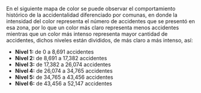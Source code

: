 En el siguiente mapa de color se puede observar el comportamiento histórico de la accidentalidad diferenciado por comunas, en donde la intensidad del color representa el número de accidentes que se presentó en esa zona, por lo que un color más claro representa menos accidentes mientras que un color más intenso representa mayor cantidad de accidentes, dichos niveles están divididos, de más claro a más intenso, así:
*  **Nivel 1:**  de 0 a 8,691 accidentes
*  **Nivel 2:**  de 8,691 a 17,382 accidentes
*  **Nivel 3:**  de 17,382 a 26,074 accidentes
*  **Nivel 4:**  de 26,074 a 34,765 accidentes
*  **Nivel 5:**  de 34,765 a 43,456 accidentes
*  **Nivel 6:**  de 43,456 a 52,147 accidentes